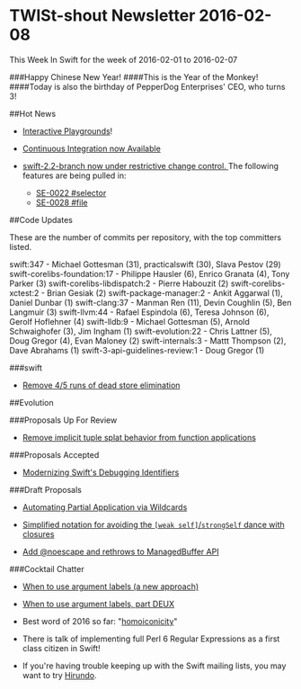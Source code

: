 # TWISt-shout Newsletter 2016-02-08
This Week In Swift for the week of 2016-02-01 to 2016-02-07

###Happy Chinese New Year!
####This is the Year of the Monkey!
####Today is also the birthday of PepperDog Enterprises' CEO, who turns 3!

##Hot News

* [Interactive Playgrounds](https://developer.apple.com/swift/blog/?id=35)!

* [Continuous Integration now Available](https://swift.org/blog/swift-ci/)

* [swift-2.2-branch now under restrictive change control. ](https://lists.swift.org/pipermail/swift-dev/Week-of-Mon-20160201/000979.html) The following features are being pulled in:
    * [SE-0022 #selector](https://github.com/apple/swift/pull/1170)
    * [SE-0028 #file](https://github.com/apple/swift/pull/1218)

##Code Updates

These are the number of commits per repository, with the top committers listed.

swift:347 - Michael Gottesman (31), practicalswift (30), Slava Pestov (29)
swift-corelibs-foundation:17 - Philippe Hausler (6), Enrico Granata (4), Tony Parker (3)
swift-corelibs-libdispatch:2 - Pierre Habouzit (2)
swift-corelibs-xctest:2 - Brian Gesiak (2)
swift-package-manager:2 - Ankit Aggarwal (1), Daniel Dunbar (1)
swift-clang:37 - Manman Ren (11), Devin Coughlin (5), Ben Langmuir (3)
swift-llvm:44 - Rafael Espindola (6), Teresa Johnson (6), Gerolf Hoflehner (4)
swift-lldb:9 - Michael Gottesman (5), Arnold Schwaighofer (3), Jim Ingham (1)
swift-evolution:22 - Chris Lattner (5), Doug Gregor (4), Evan Maloney (2)
swift-internals:3 - Mattt Thompson (2), Dave Abrahams (1)
swift-3-api-guidelines-review:1 - Doug Gregor (1)

###swift
  
* [Remove 4/5 runs of dead store elimination](https://github.com/apple/swift/commit/f73626eb28dadc0f5c069a8e1e56ef75a0b209c5)

##Evolution

###Proposals Up For Review

* [Remove implicit tuple splat behavior from function applications](https://github.com/apple/swift-evolution/blob/master/proposals/0029-remove-implicit-tuple-splat.md)

###Proposals Accepted

* [Modernizing Swift's Debugging Identifiers](https://github.com/apple/swift-evolution/blob/master/proposals/0028-modernizing-debug-identifiers.md)
  
###Draft Proposals

* [Automating Partial Application via	Wildcards](https://lists.swift.org/pipermail/swift-evolution/Week-of-Mon-20160201/008771.html)

* [Simplified notation for avoiding the `[weak self]`/`strongSelf` dance with closures](https://gist.github.com/emaloney/d34ac9b134ece7c60440)

* [Add @noescape and rethrows to ManagedBuffer API](https://lists.swift.org/pipermail/swift-evolution/Week-of-Mon-20160201/009270.html)

###Cocktail Chatter

* [When to use argument labels (a new approach)](https://lists.swift.org/pipermail/swift-evolution/Week-of-Mon-20160201/008838.html)

* [When to use argument labels,	part DEUX](https://lists.swift.org/pipermail/swift-evolution/Week-of-Mon-20160201/009206.html)

* Best word of 2016 so far: "[homoiconicity](https://lists.swift.org/pipermail/swift-evolution/Week-of-Mon-20160201/009269.html)"

* There is talk of implementing full Perl 6 Regular Expressions as a first class citizen in Swift!

* If you're having trouble keeping up with the Swift mailing lists, you may want to try [Hirundo](https://stylemac.com/hirundo/).

